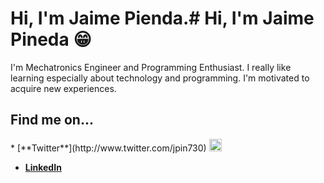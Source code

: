 # Hi, I'm Jaime Pienda.# Hi, I'm Jaime Pineda 😁

I'm Mechatronics Engineer and Programming Enthusiast. I really like learning especially about technology and programming. I'm motivated to acquire new experiences.

## Find me on...

<p>
* [**Twitter**](http://www.twitter.com/jpin730) <img src="https://image.flaticon.com/icons/svg/733/733579.svg" width="20" height="20"/>
</p>

* [**LinkedIn**](http://www.linkedin.com/in/jpin730)
